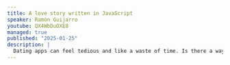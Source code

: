 ```yaml
---
title: A love story written in JavaScript
speaker: Ramón Guijarro
youtube: QX4WbDuOXE8
managed: true
published: "2025-01-25"
description: |
  Dating apps can feel tedious and like a waste of time. Is there a way to skip the grunt work? That’s what I asked myself six months ago when I built Swipr, a tool written in JavaScript that does the swiping for you. In this talk we’ll see how it works and how to built CLIs with Node along the way.
---
```

